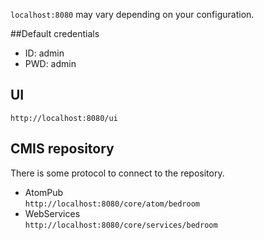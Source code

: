 `localhost:8080` may vary depending on your configuration.  

##Default credentials
- ID: admin
- PWD: admin

## UI
`http://localhost:8080/ui`

## CMIS repository
There is some protocol to connect to the repository.  
- AtomPub  
`http://localhost:8080/core/atom/bedroom`
- WebServices  
`http://localhost:8080/core/services/bedroom`